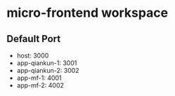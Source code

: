 # micro-frontend workspace

## Default Port

- host: 3000
- app-qiankun-1: 3001
- app-qiankun-2: 3002
- app-mf-1: 4001
- app-mf-2: 4002
